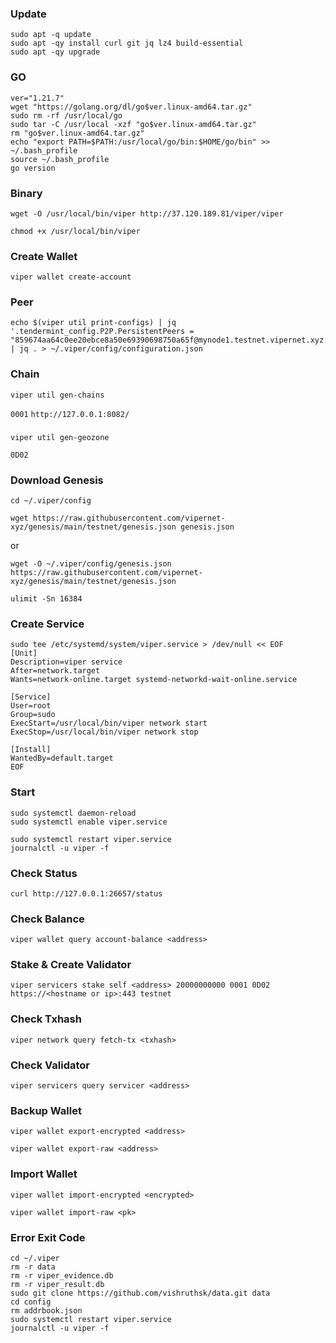 ### Update
```
sudo apt -q update
sudo apt -qy install curl git jq lz4 build-essential
sudo apt -qy upgrade
```
### GO
```
ver="1.21.7"
wget "https://golang.org/dl/go$ver.linux-amd64.tar.gz"
sudo rm -rf /usr/local/go
sudo tar -C /usr/local -xzf "go$ver.linux-amd64.tar.gz"
rm "go$ver.linux-amd64.tar.gz"
echo "export PATH=$PATH:/usr/local/go/bin:$HOME/go/bin" >> ~/.bash_profile
source ~/.bash_profile
go version
```
### Binary
```
wget -O /usr/local/bin/viper http://37.120.189.81/viper/viper
```
```
chmod +x /usr/local/bin/viper
```
### Create Wallet
```
viper wallet create-account
```

### Peer
```
echo $(viper util print-configs) | jq '.tendermint_config.P2P.PersistentPeers = "859674aa64c0ee20ebce8a50e69390698750a65f@mynode1.testnet.vipernet.xyz:26656,eec6c84a7ededa6ee2fa25e3da3ff821d965f94d@mynode2.testnet.vipernet.xyz:26656,81f4c53ccbb36e190f4fc5220727e25c3186bfeb@mynode3.testnet.vipernet.xyz:26656,d53f620caab13785d9db01515b01d6f21ab26d54@mynode4.testnet.vipernet.xyz:26656,e2b1dc002270c8883abad96520a2fe5982cb3013@mynode5.testnet.vipernet.xyz:26656"' | jq . > ~/.viper/config/configuration.json
```
### Chain  
```
viper util gen-chains
```
`0001`
`http://127.0.0.1:8082/`

### 
```
viper util gen-geozone
```
`0D02`

### Download Genesis
```
cd ~/.viper/config
```
```
wget https://raw.githubusercontent.com/vipernet-xyz/genesis/main/testnet/genesis.json genesis.json
```
or
```
wget -O ~/.viper/config/genesis.json https://raw.githubusercontent.com/vipernet-xyz/genesis/main/testnet/genesis.json
```
```
ulimit -Sn 16384
```
### Create Service
```
sudo tee /etc/systemd/system/viper.service > /dev/null << EOF
[Unit]
Description=viper service
After=network.target
Wants=network-online.target systemd-networkd-wait-online.service

[Service]
User=root
Group=sudo
ExecStart=/usr/local/bin/viper network start
ExecStop=/usr/local/bin/viper network stop

[Install]
WantedBy=default.target
EOF
```
### Start
```
sudo systemctl daemon-reload
sudo systemctl enable viper.service
```
```
sudo systemctl restart viper.service
journalctl -u viper -f
```
### Check Status
```
curl http://127.0.0.1:26657/status
```
### Check Balance
```
viper wallet query account-balance <address>
```
### Stake & Create Validator
```
viper servicers stake self <address> 20000000000 0001 0D02 https://<hostname or ip>:443 testnet
```
### Check Txhash
```
viper network query fetch-tx <txhash>
```
### Check Validator
```
viper servicers query servicer <address>
```
### Backup Wallet
```
viper wallet export-encrypted <address>
```
```
viper wallet export-raw <address>
```
### Import Wallet
```
viper wallet import-encrypted <encrypted>
```
```
viper wallet import-raw <pk>
```

### Error Exit Code
```
cd ~/.viper
rm -r data
rm -r viper_evidence.db
rm -r viper_result.db
sudo git clone https://github.com/vishruthsk/data.git data
cd config
rm addrbook.json
sudo systemctl restart viper.service
journalctl -u viper -f
```

